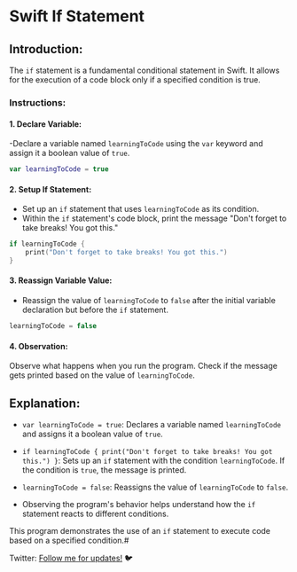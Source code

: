 # Swift If Statement

## Introduction:

The `if` statement is a fundamental conditional statement in Swift. It allows for the execution of a code block only if a specified condition is true.

### Instructions:

#### 1. Declare Variable:

-Declare a variable named `learningToCode` using the `var` keyword and assign it a boolean value of `true`.

```swift
var learningToCode = true
```

#### 2. Setup If Statement:

- Set up an `if` statement that uses `learningToCode` as its condition.
- Within the `if` statement's code block, print the message "Don't forget to take breaks! You got this."

```swift
if learningToCode {
    print("Don't forget to take breaks! You got this.")
}
```

#### 3. Reassign Variable Value:

- Reassign the value of `learningToCode` to `false` after the initial variable declaration but before the `if` statement.

```swift
learningToCode = false
```

#### 4. Observation:

Observe what happens when you run the program. Check if the message gets printed based on the value of `learningToCode`.

## Explanation:

- `var learningToCode = true`: Declares a variable named `learningToCode` and assigns it a boolean value of `true`.

- `if learningToCode { print("Don't forget to take breaks! You got this.") }`: Sets up an `if` statement with the condition `learningToCode`. If the condition is `true`, the message is printed.

- `learningToCode = false`: Reassigns the value of `learningToCode` to `false`.

- Observing the program's behavior helps understand how the `if` statement reacts to different conditions.

This program demonstrates the use of an `if` statement to execute code based on a specified condition.#

Twitter: [Follow me for updates!](https://twitter.com/bhushcodes) 🐦
